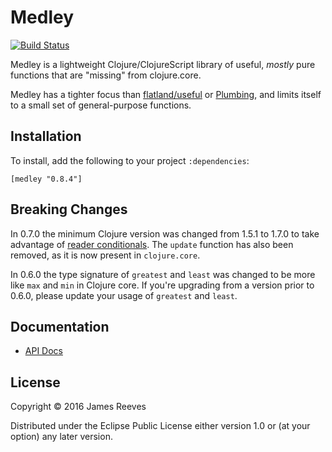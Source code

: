 # Medley

[![Build Status](https://img.shields.io/circleci/project/weavejester/medley/master.svg)](https://circleci.com/gh/weavejester/medley/tree/master)

Medley is a lightweight Clojure/ClojureScript library of useful,
*mostly* pure functions that are "missing" from clojure.core.

Medley has a tighter focus than [flatland/useful][] or [Plumbing][],
and limits itself to a small set of general-purpose functions.

[flatland/useful]: https://github.com/flatland/useful
[plumbing]:        https://github.com/plumatic/plumbing

## Installation

To install, add the following to your project `:dependencies`:

    [medley "0.8.4"]

## Breaking Changes

In 0.7.0 the minimum Clojure version was changed from 1.5.1 to 1.7.0
to take advantage of [reader conditionals][]. The `update` function
has also been removed, as it is now present in `clojure.core`.

In 0.6.0 the type signature of `greatest` and `least` was changed to
be more like `max` and `min` in Clojure core. If you're upgrading from
a version prior to 0.6.0, please update your usage of `greatest` and
`least`.

[reader conditionals]: http://dev.clojure.org/display/design/Reader+Conditionals

## Documentation

* [API Docs](http://weavejester.github.io/medley/medley.core.html)

## License

Copyright © 2016 James Reeves

Distributed under the Eclipse Public License either version 1.0 or (at
your option) any later version.
